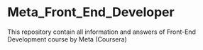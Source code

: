 # Meta_Front_End_Developer
This repository contain all information and answers of Front-End Development course by Meta (Coursera)

